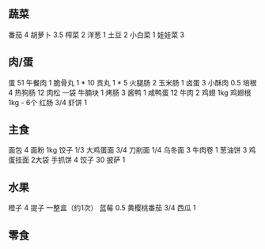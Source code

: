 ## 蔬菜

番茄 4
胡萝卜 3.5
榨菜 2
洋葱 1
土豆 2
小白菜 1
娃娃菜 3

## 肉/蛋

蛋 51
午餐肉 1
脆骨丸 1 * 10
贡丸 1 * 5
火腿肠 2
玉米肠 1
卤蛋 3
小酥肉 0.5
培根 4
热狗肠 12
肉松 一袋
牛腩块 1
烤肠 3
酱鸭 1
咸鸭蛋 12
牛肉 2
鸡翅 1kg
鸡翅根 1kg - 6个
红肠 3/4
虾饼 1

## 主食

面包 4
面粉 1kg
饺子 1/3
大鸡蛋面 3/4
刀削面 1/4
乌冬面 3
牛肉卷 1
葱油饼 3
鸡蛋挂面 2大袋
手抓饼 4
饺子 30
披萨 1

## 水果

橙子 4
提子 一整盒（约1次）
蓝莓 0.5
黄樱桃番茄 3/4
西瓜 1

## 零食